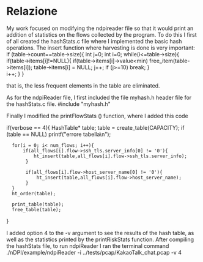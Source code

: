 # Relazione 

My work focused on modifying the ndpireader file so that it would print an addition of statistics on the flows collected by the program. To do this I first of all created the hashStats.c file where I implemented the basic hash operations. The insert function where harvesting is done is very important: 
if (table->count==table->size){
      		int j=0;
      		int i=0;
      		while(i<=table->size){
      			if(table->items[i]!=NULL){
      				if(table->items[i]->value<min)
				free_item(table->items[i]);
				table->items[i] = NULL;
				j++;
				if (j>=10)
					break;
			}				
			i++;
		} 
 }

that is, the less frequent elements in the table are eliminated. 

As for the ndpiReader file, I first included the file myhash.h header file for the hashStats.c file. 
#include "myhash.h"

Finally I modified the printFlowStats () function, where I added this code

if(verbose == 4){
      HashTable* table;
      table = create_table(CAPACITY);
      if (table == NULL)
	        printf("errore tabella\n");
      
      for(i = 0; i< num_flows; i++){
	      if(all_flows[i].flow->ssh_tls.server_info[0] != '0'){
	          ht_insert(table,all_flows[i].flow->ssh_tls.server_info);
	       }

	       if(all_flows[i].flow->host_server_name[0] != '0'){
	           ht_insert(table,all_flows[i].flow->host_server_name);
	       }
      }   
      ht_order(table);
    
      print_table(table);
      free_table(table);

}


I added option 4 to the -v argument to see the results of the hash table, as well as the statistics printed by the printRiskStats function.
After compiling the hashStats file, to run ndpiReader I ran the terminal command ./nDPI/example/ndpiReader -i ../tests/pcap/KakaoTalk_chat.pcap -v 4 
